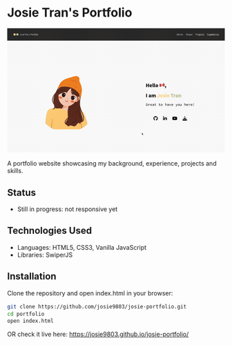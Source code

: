 # Josie Tran's Portfolio

![Portfolio Demo](/img/screen-recording.gif)

A portfolio website showcasing my background, experience, projects and skills.

## Status
- Still in progress: not responsive yet

## Technologies Used

- Languages: HTML5, CSS3, Vanilla JavaScript
- Libraries: SwiperJS

## Installation

Clone the repository and open index.html in your browser:

```bash
git clone https://github.com/josie9803/josie-portfolio.git
cd portfolio
open index.html
```

OR
check it live here: https://josie9803.github.io/josie-portfolio/
